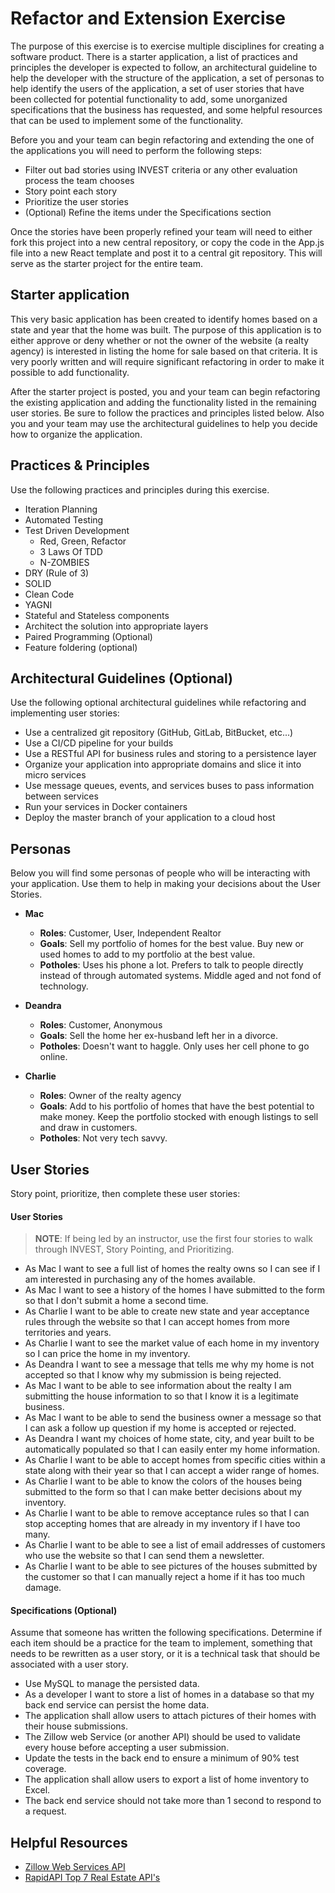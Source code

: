 # Refactor and Extension Exercise

The purpose of this exercise is to exercise multiple disciplines for creating a software product. There is a starter application, a list of practices and principles the developer is expected to follow, an architectural guideline to help the developer with the structure of the application, a set of personas to help identify the users of the application, a set of user stories that have been collected for potential functionality to add, some unorganized specifications that the business has requested, and some helpful resources that can be used to implement some of the functionality.

Before you and your team can begin refactoring and extending the one of the applications you will need to perform the following steps:

- Filter out bad stories using INVEST criteria or any other evaluation process the team chooses
- Story point each story
- Prioritize the user stories
- (Optional) Refine the items under the Specifications section

Once the stories have been properly refined your team will need to either fork this project into a new central repository, or copy the code in the App.js file into a new React template and post it to a central git repository.  This will serve as the starter project for the entire team.

## Starter application

This very basic application has been created to identify homes based on a state and year that the home was built. The purpose of this application is to either approve or deny whether or not the owner of the website (a realty agency) is interested in listing the home for sale based on that criteria. It is very poorly written and will require significant refactoring in order to make it possible to add functionality.

After the starter project is posted, you and your team can begin refactoring the existing application and adding the functionality listed in the remaining user stories. Be sure to follow the practices and principles listed below. Also you and your team may use the architectural guidelines to help you decide how to organize the application.

## Practices & Principles

Use the following practices and principles during this exercise.

- Iteration Planning
- Automated Testing
- Test Driven Development
  - Red, Green, Refactor
  - 3 Laws Of TDD
  - N-ZOMBIES
- DRY (Rule of 3)
- SOLID
- Clean Code
- YAGNI
- Stateful and Stateless components
- Architect the solution into appropriate layers
- Paired Programming (Optional)
- Feature foldering (optional)

## Architectural Guidelines (Optional)

Use the following optional architectural guidelines while refactoring and implementing user stories:

- Use a centralized git repository (GitHub, GitLab, BitBucket, etc...)
- Use a CI/CD pipeline for your builds
- Use a RESTful API for business rules and storing to a persistence layer
- Organize your application into appropriate domains and slice it into micro services
- Use message queues, events, and services buses to pass information between services
- Run your services in Docker containers
- Deploy the master branch of your application to a cloud host

## Personas

Below you will find some personas of people who will be interacting with your application.  Use them to help in making your decisions about the User Stories.

- **Mac**
  - **Roles**: Customer, User, Independent Realtor
  - **Goals**: Sell my portfolio of homes for the best value.  Buy new or used homes to add to my portfolio at the best value.
  - **Potholes**: Uses his phone a lot. Prefers to talk to people directly instead of through automated systems. Middle aged and not fond of technology.

- **Deandra**
  - **Roles**: Customer, Anonymous
  - **Goals**: Sell the home her ex-husband left her in a divorce.
  - **Potholes**: Doesn't want to haggle. Only uses her cell phone to go online.

- **Charlie**
  - **Roles**: Owner of the realty agency
  - **Goals**: Add to his portfolio of homes that have the best potential to make money.  Keep the portfolio stocked with enough listings to sell and draw in customers.
  - **Potholes**: Not very tech savvy.

## User Stories

Story point, prioritize, then complete these user stories:

#### User Stories

> **NOTE**: If being led by an instructor, use the first four stories to walk through INVEST, Story Pointing, and Prioritizing.

- As Mac I want to see a full list of homes the realty owns so I can see if I am interested in purchasing any of the homes available.
- As Mac I want to see a history of the homes I have submitted to the form so that I don't submit a home a second time.
- As Charlie I want to be able to create new state and year acceptance rules through the website so that I can accept homes from more territories and years.
- As Charlie I want to see the market value of each home in my inventory so I can price the home in my inventory.
- As Deandra I want to see a message that tells me why my home is not accepted so that I know why my submission is being rejected.
- As Mac I want to be able to see information about the realty I am submitting the house information to so that I know it is a legitimate business.
- As Mac I want to be able to send the business owner a message so that I can ask a follow up question if my home is accepted or rejected.
- As Deandra I want my choices of home state, city, and year built to be automatically populated so that I can easily enter my home information.
- As Charlie I want to be able to accept homes from specific cities within a state along with their year so that I can accept a wider range of homes.
- As Charlie I want to be able to know the colors of the houses being submitted to the form so that I can make better decisions about my inventory.
- As Charlie I want to be able to remove acceptance rules so that I can stop accepting homes that are already in my inventory if I have too many.
- As Charlie I want to be able to see a list of email addresses of customers who use the website so that I can send them a newsletter.
- As Charlie I want to be able to see pictures of the houses submitted by the customer so that I can manually reject a home if it has too much damage.

#### Specifications (Optional)

Assume that someone has written the following specifications.  Determine if each item should be a practice for the team to implement, something that needs to be rewritten as a user story, or it is a technical task that should be associated with a user story.

- Use MySQL to manage the persisted data.
- As a developer I want to store a list of homes in a database so that my back end service can persist the home data.
- The application shall allow users to attach pictures of their homes with their house submissions.
- The Zillow web Service (or another API) should be used to validate every house before accepting a user submission.
- Update the tests in the back end to ensure a minimum of 90% test coverage.
- The application shall allow users to export a list of home inventory to Excel.
- The back end service should not take more than 1 second to respond to a request.

## Helpful Resources

- [Zillow Web Services API](https://www.zillow.com/howto/api/APIOverview.htm)
- [RapidAPI Top 7 Real Estate API's](https://rapidapi.com/blog/best-real-estate-apis/)
  